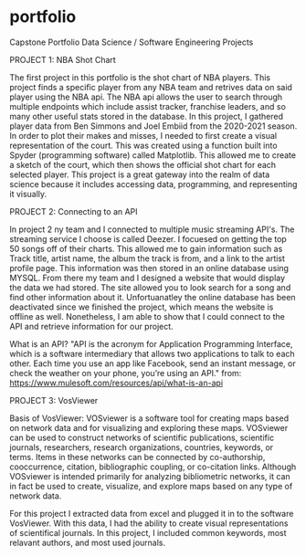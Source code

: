 # portfolio

Capstone Portfolio
Data Science / Software Engineering Projects


PROJECT 1: NBA Shot Chart

The first project in this portfolio is the shot chart of NBA players.
This project finds a specific player from any NBA team and retrives data on said player using the NBA api.
The NBA api allows the user to search through multiple endpoints which include assist tracker, franchise leaders, 
and so many other useful stats stored in the database.
In this project, I gathered player data from Ben Simmons and Joel Embiid from the 2020-2021 season.
In order to plot their makes and misses, I needed to first create a visual representation of the court.
This was created using a function built into Spyder (programming software) called Matplotlib.
This allowed me to create a sketch of the court, which then shows the official shot chart for each selected player.
This project is a great gateway into the realm of data science because it includes accessing data, programming, and representing it visually.


PROJECT 2: Connecting to an API

In project 2 ny team and I connected to multiple music streaming API's. The streaming service I choose is called Deezer.
I focuesed on getting the top 50 songs off of their charts. This allowed me to gain information such as
Track title, artist name, the album the track is from, and a link to the artist profile page. 
This information was then stored in an online database using MYSQL. From there my team and I designed a website
that would display the data we had stored. The site allowed you to look search for a song and find other information about it.
Unfortuanatley the online database has been deactivated since we finished the project, which means the website is offline as well.
Nonetheless, I am able to show that I could connect to the API and retrieve information for our project.

What is an API? 
"API is the acronym for Application Programming Interface, which is a software intermediary that allows two applications to talk to each other. Each time you use an app like Facebook, send an instant message, or check the weather on your phone, you’re using an API." 
from: https://www.mulesoft.com/resources/api/what-is-an-api

PROJECT 3: VosViewer

Basis of VosViewer: 
VOSviewer is a software tool for creating maps based on network data and for
visualizing and exploring these maps. 
VOSviewer can be used to construct networks of scientific publications,
scientific journals, researchers, research organizations, countries, keywords, or
terms. Items in these networks can be connected by co-authorship, cooccurrence, citation, bibliographic coupling, or co-citation links.
Although VOSviewer is intended primarily for analyzing bibliometric networks, it
can in fact be used to create, visualize, and explore maps based on any type of
network data.

For this project I extracted data from excel and plugged it in to the software VosViewer. With this data,
I had the ability to create visual representations of scientifical journals. In this project, I included common keywords,
most relavant authors, and most used journals.

